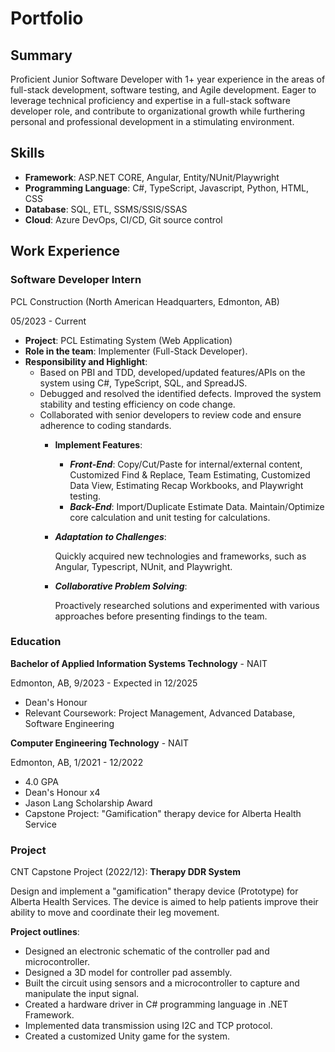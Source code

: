 # Portfolio

## Summary
Proficient Junior Software Developer with 1+ year experience in the areas of full-stack development, software testing, and Agile development. Eager to leverage technical proficiency and expertise in a full-stack software developer role, and contribute to organizational growth while furthering personal and professional development in a stimulating environment.

## Skills
- **Framework**: ASP.NET CORE, Angular, Entity/NUnit/Playwright
- **Programming Language**: C#, TypeScript, Javascript, Python, HTML, CSS
- **Database**: SQL, ETL, SSMS/SSIS/SSAS
- **Cloud**: Azure DevOps, CI/CD, Git source control

## Work Experience
### Software Developer Intern
PCL Construction (North American Headquarters, Edmonton, AB)

05/2023 - Current
- **Project**: PCL Estimating System (Web Application)
- **Role in the team**: Implementer (Full-Stack Developer).
- **Responsibility and Highlight**: 
    - Based on PBI and TDD, developed/updated features/APIs on the system using C#, TypeScript, SQL, and SpreadJS.
    - Debugged and resolved the identified defects. Improved the system stability and testing efficiency on code change.
 	- Collaborated with senior developers to review code and ensure adherence to coding standards.
        - **Implement Features**:
            - **_Front-End_**: Copy/Cut/Paste for internal/external content, Customized Find & Replace, Team Estimating, Customized Data View, Estimating Recap Workbooks, and Playwright testing.
            - **_Back-End_**: Import/Duplicate Estimate Data. Maintain/Optimize core calculation and unit testing for calculations. 
        - **_Adaptation to Challenges_**:
          
          Quickly acquired new technologies and frameworks, such as Angular, Typescript, NUnit, and Playwright.
        - **_Collaborative Problem Solving_**:

          Proactively researched solutions and experimented with various approaches before presenting findings to the team.

### Education
**Bachelor of Applied Information Systems Technology** - NAIT

Edmonton, AB, 9/2023 - Expected in 12/2025 
- Dean's Honour
- Relevant Coursework: Project Management, Advanced Database, Software Engineering

**Computer Engineering Technology** - NAIT

Edmonton, AB, 1/2021 - 12/2022
- 4.0 GPA
- Dean's Honour x4
- Jason Lang Scholarship Award
- Capstone Project: "Gamification" therapy device for Alberta Health Service

### Project
CNT Capstone Project (2022/12): **Therapy DDR System**

Design and implement a "gamification" therapy device (Prototype) for Alberta Health Services. The device is aimed to help patients improve their ability to move and coordinate their leg movement.  

**Project outlines**:
- Designed an electronic schematic of the controller pad and microcontroller.
- Designed a 3D model for controller pad assembly. 
- Built the circuit using sensors and a microcontroller to capture and manipulate the input signal. 
- Created a hardware driver in C# programming language in .NET Framework. 
- Implemented data transmission using I2C and TCP protocol.  
- Created a customized Unity game for the system.


